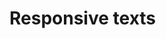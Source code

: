 # Responsive texts 

[Git branch]:(https://github.com/codiku/react-native-meteo/tree/008-EN-font-responsive)